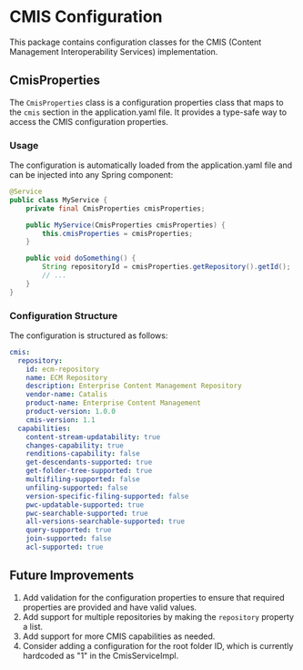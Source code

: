 # CMIS Configuration

This package contains configuration classes for the CMIS (Content Management Interoperability Services) implementation.

## CmisProperties

The `CmisProperties` class is a configuration properties class that maps to the `cmis` section in the application.yaml file. It provides a type-safe way to access the CMIS configuration properties.

### Usage

The configuration is automatically loaded from the application.yaml file and can be injected into any Spring component:

```java
@Service
public class MyService {
    private final CmisProperties cmisProperties;

    public MyService(CmisProperties cmisProperties) {
        this.cmisProperties = cmisProperties;
    }

    public void doSomething() {
        String repositoryId = cmisProperties.getRepository().getId();
        // ...
    }
}
```

### Configuration Structure

The configuration is structured as follows:

```yaml
cmis:
  repository:
    id: ecm-repository
    name: ECM Repository
    description: Enterprise Content Management Repository
    vendor-name: Catalis
    product-name: Enterprise Content Management
    product-version: 1.0.0
    cmis-version: 1.1
  capabilities:
    content-stream-updatability: true
    changes-capability: true
    renditions-capability: false
    get-descendants-supported: true
    get-folder-tree-supported: true
    multifiling-supported: false
    unfiling-supported: false
    version-specific-filing-supported: false
    pwc-updatable-supported: true
    pwc-searchable-supported: true
    all-versions-searchable-supported: true
    query-supported: true
    join-supported: false
    acl-supported: true
```

## Future Improvements

1. Add validation for the configuration properties to ensure that required properties are provided and have valid values.
2. Add support for multiple repositories by making the `repository` property a list.
3. Add support for more CMIS capabilities as needed.
4. Consider adding a configuration for the root folder ID, which is currently hardcoded as "1" in the CmisServiceImpl.